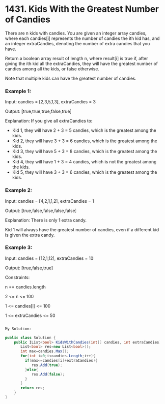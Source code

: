 # 1431. Kids With the Greatest Number of Candies
There are n kids with candies. You are given an integer array candies, where each candies[i] represents the number of candies the ith kid has, and an integer extraCandies, denoting the number of extra candies that you have.

Return a boolean array result of length n, where result[i] is true if, after giving the ith kid all the extraCandies, they will have the greatest number of candies among all the kids, or false otherwise.

Note that multiple kids can have the greatest number of candies.

 

### Example 1:

Input: candies = [2,3,5,1,3], extraCandies = 3

Output: [true,true,true,false,true] 

Explanation: If you give all extraCandies to:

- Kid 1, they will have 2 + 3 = 5 candies, which is the greatest among the kids.
- Kid 2, they will have 3 + 3 = 6 candies, which is the greatest among the kids.
- Kid 3, they will have 5 + 3 = 8 candies, which is the greatest among the kids.
- Kid 4, they will have 1 + 3 = 4 candies, which is not the greatest among the kids.
- Kid 5, they will have 3 + 3 = 6 candies, which is the greatest among the kids.
### Example 2:

Input: candies = [4,2,1,1,2], extraCandies = 1

Output: [true,false,false,false,false] 

Explanation: There is only 1 extra candy.

Kid 1 will always have the greatest number of candies, even if a different kid is given the extra candy.
### Example 3:

Input: candies = [12,1,12], extraCandies = 10

Output: [true,false,true]
 

Constraints:

n == candies.length

2 <= n <= 100

1 <= candies[i] <= 100

1 <= extraCandies <= 50


```csharp

My Solution:

public class Solution {
    public IList<bool> KidsWithCandies(int[] candies, int extraCandies) {
       List<bool> res=new List<bool>();
       int max=candies.Max();
       for(int i=0;i<candies.Length;i++){
         if(max<=candies[i]+extraCandies){
            res.Add(true);
         }else{
            res.Add(false);
         }
       } 
       return res;
    }
}

```
